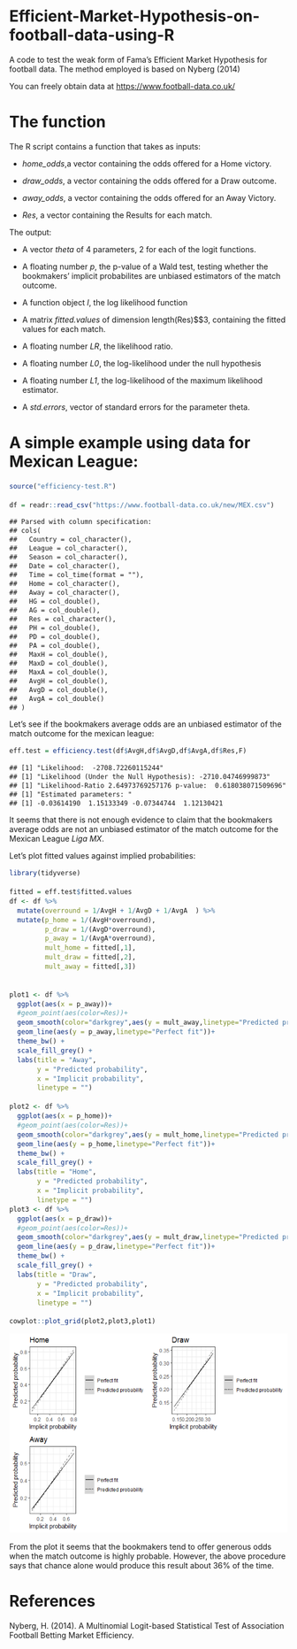 Efficient-Market-Hypothesis-on-football-data-using-R
================

A code to test the weak form of Fama’s Efficient Market Hypothesis for
football data. The method employed is based on Nyberg (2014)

You can freely obtain data at <https://www.football-data.co.uk/>

# The function

The R script contains a function that takes as inputs:

  - *home\_odds*,a vector containing the odds offered for a Home
    victory.

  - *draw\_odds*, a vector containing the odds offered for a Draw
    outcome.

  - *away\_odds*, a vector containing the odds offered for an Away
    Victory.

  - *Res*, a vector containing the Results for each match.

The output:

  - A vector *theta* of 4 parameters, 2 for each of the logit functions.

  - A floating number *p*, the p-value of a Wald test, testing whether
    the bookmakers’ implicit probabilites are unbiased estimators of the
    match outcome.

  - A function object *l*, the log likelihood function

  - A matrix *fitted.values* of dimension length(Res)$$3, containing the
    fitted values for each match.

  - A floating number *LR*, the likelihood ratio.

  - A floating number *L0*, the log-likelihood under the null hypothesis

  - A floating number *L1*, the log-likelihood of the maximum likelihood
    estimator.

  - A *std.errors*, vector of standard errors for the parameter theta.

# A simple example using data for Mexican League:

``` r
source("efficiency-test.R")

df = readr::read_csv("https://www.football-data.co.uk/new/MEX.csv")
```

    ## Parsed with column specification:
    ## cols(
    ##   Country = col_character(),
    ##   League = col_character(),
    ##   Season = col_character(),
    ##   Date = col_character(),
    ##   Time = col_time(format = ""),
    ##   Home = col_character(),
    ##   Away = col_character(),
    ##   HG = col_double(),
    ##   AG = col_double(),
    ##   Res = col_character(),
    ##   PH = col_double(),
    ##   PD = col_double(),
    ##   PA = col_double(),
    ##   MaxH = col_double(),
    ##   MaxD = col_double(),
    ##   MaxA = col_double(),
    ##   AvgH = col_double(),
    ##   AvgD = col_double(),
    ##   AvgA = col_double()
    ## )

Let’s see if the bookmakers average odds are an unbiased estimator of
the match outcome for the mexican league:

``` r
eff.test = efficiency.test(df$AvgH,df$AvgD,df$AvgA,df$Res,F)
```

    ## [1] "Likelihood:  -2708.72260115244"
    ## [1] "Likelihood (Under the Null Hypothesis): -2710.04746999873"
    ## [1] "Likelihood-Ratio 2.64973769257176 p-value:  0.618038071509696"
    ## [1] "Estimated parameters: "
    ## [1] -0.03614190  1.15133349 -0.07344744  1.12130421

It seems that there is not enough evidence to claim that the bookmakers
average odds are not an unbiased estimator of the match outcome for the
Mexican League *Liga MX*.

Let’s plot fitted values against implied probabilities:

``` r
library(tidyverse)

fitted = eff.test$fitted.values
df <- df %>% 
  mutate(overround = 1/AvgH + 1/AvgD + 1/AvgA  ) %>% 
  mutate(p_home = 1/(AvgH*overround),
         p_draw = 1/(AvgD*overround),
         p_away = 1/(AvgA*overround),
         mult_home = fitted[,1],
         mult_draw = fitted[,2],
         mult_away = fitted[,3])


plot1 <- df %>% 
  ggplot(aes(x = p_away))+
  #geom_point(aes(color=Res))+
  geom_smooth(color="darkgrey",aes(y = mult_away,linetype="Predicted probability"))+
  geom_line(aes(y = p_away,linetype="Perfect fit"))+
  theme_bw() +
  scale_fill_grey() +
  labs(title = "Away",
       y = "Predicted probability",
       x = "Implicit probability",
       linetype = "")

plot2 <- df %>% 
  ggplot(aes(x = p_home))+
  #geom_point(aes(color=Res))+
  geom_smooth(color="darkgrey",aes(y = mult_home,linetype="Predicted probability"))+
  geom_line(aes(y = p_home,linetype="Perfect fit"))+
  theme_bw() +
  scale_fill_grey() +
  labs(title = "Home",
       y = "Predicted probability",
       x = "Implicit probability",
       linetype = "")
plot3 <- df %>% 
  ggplot(aes(x = p_draw))+
  #geom_point(aes(color=Res))+
  geom_smooth(color="darkgrey",aes(y = mult_draw,linetype="Predicted probability"))+
  geom_line(aes(y = p_draw,linetype="Perfect fit"))+
  theme_bw() +
  scale_fill_grey() +
  labs(title = "Draw",
       y = "Predicted probability",
       x = "Implicit probability",
       linetype = "")

cowplot::plot_grid(plot2,plot3,plot1)
```

![](fittedvsimplicit-1.png)<!-- -->

From the plot it seems that the bookmakers tend to offer generous odds
when the match outcome is highly probable. However, the above procedure
says that chance alone would produce this result about 36% of the time.

# References

Nyberg, H. (2014). A Multinomial Logit-based Statistical Test of
Association Football Betting Market Efficiency.
